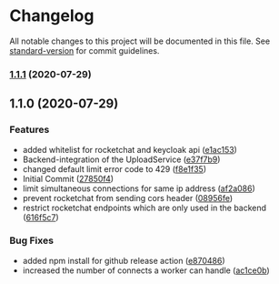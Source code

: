 # Changelog

All notable changes to this project will be documented in this file. See [standard-version](https://github.com/conventional-changelog/standard-version) for commit guidelines.

### [1.1.1](https://github.com/virtualidentityag/caritas-onlineBeratung-backend/compare/v1.1.0...v1.1.1) (2020-07-29)

## 1.1.0 (2020-07-29)


### Features

* added whitelist for rocketchat and keycloak api ([e1ac153](https://github.com/virtualidentityag/caritas-onlineBeratung-backend/commit/e1ac15373a7e97488116a5a6e6e8f97e0d30f760))
* Backend-integration of the UploadService ([e37f7b9](https://github.com/virtualidentityag/caritas-onlineBeratung-backend/commit/e37f7b9dc684dac52108309816407372aaadf494))
* changed default limit error code to 429 ([f8e1f35](https://github.com/virtualidentityag/caritas-onlineBeratung-backend/commit/f8e1f35f54a84ac2508732e95b93f209a1d00005))
* Initial Commit ([27850f4](https://github.com/virtualidentityag/caritas-onlineBeratung-backend/commit/27850f42a887da9b540c6039e53bb4ef96d0ce60))
* limit simultaneous connections for same ip address ([af2a086](https://github.com/virtualidentityag/caritas-onlineBeratung-backend/commit/af2a0862bb28e631edf412e858a3b077ca074e28))
* prevent rocketchat from sending cors header ([08956fe](https://github.com/virtualidentityag/caritas-onlineBeratung-backend/commit/08956fe0f284e9b10831208d7898af8c444cdcba))
* restrict rocketchat endpoints which are only used in the backend ([616f5c7](https://github.com/virtualidentityag/caritas-onlineBeratung-backend/commit/616f5c716ad322884f9959a5e903936c408a7bd6))


### Bug Fixes

* added npm install for github release action ([e870486](https://github.com/virtualidentityag/caritas-onlineBeratung-backend/commit/e870486dfe856f88d9849baac5b0fa4fb1852a8d))
* increased the number of connects a worker can handle ([ac1ce0b](https://github.com/virtualidentityag/caritas-onlineBeratung-backend/commit/ac1ce0b398b972be253121f4490ff41358659920))
